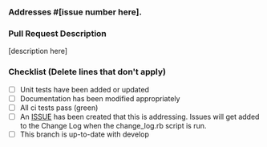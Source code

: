 ### Addresses #[issue number here].

### Pull Request Description

[description here]

### Checklist (Delete lines that don't apply)

- [ ] Unit tests have been added or updated
- [ ] Documentation has been modified appropriately
- [ ] All ci tests pass (green)
- [ ] An [ISSUE](https://github.com/urbanopt/urbanopt-cli/issues) has been created that this is addressing. Issues will get added to the Change Log when the change_log.rb script is run.
- [ ] This branch is up-to-date with develop
